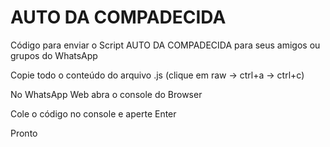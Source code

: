 # AUTO DA COMPADECIDA

 Código para enviar o Script AUTO DA COMPADECIDA para seus amigos ou grupos do WhatsApp
 

 Copie todo o conteúdo do arquivo .js (clique em raw -> ctrl+a -> ctrl+c)

No WhatsApp Web abra o console do Browser

Cole o código no console e aperte Enter

Pronto
 
